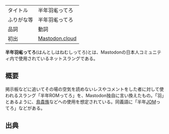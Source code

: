 <div>

|            |                                                    |
|------------|----------------------------------------------------|
| タイトル   | 半年羽毟ってろ                                     |
| ふりがな等 | 半年羽毟ってろ                                     |
| 品詞       | 動詞                                               |
| 初出       | [Mastodon.cloud](/Mastodon.cloud "Mastodon.cloud") |

  
**半年羽毟ってろ**(はんとしはねむしってろ)とは、Mastodonの日本人コミュニティ内で使用されているネットスラングである。

## 概要

掲示板などに追いてその場の空気を読めないレスやコメントをした者に対して使われるスラング「半年ROMってろ」を、Mastodon独自に言い換えたもの。「羽」とあるように、[鳥貴族](/%E9%B3%A5%E8%B2%B4%E6%97%8F "鳥貴族")などへの使用を想定されている。同義語に「半年[JOM](/JOM "JOM")ってろ」などがある。

## 出典

</div>
